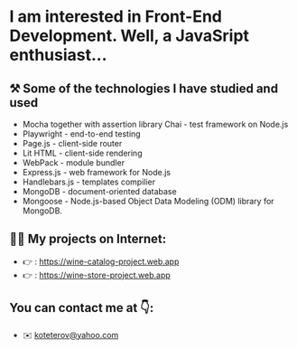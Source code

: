# I am interested in Front-End Development. Well, a JavaSript enthusiast...
## ⚒️ Some of the technologies I have studied and used
* Mocha together with assertion library Chai - test framework on Node.js 
* Playwright - end-to-end testing  
* Page.js - client-side router 
* Lit HTML - client-side rendering 
* WebPack - module bundler 
* Express.js - web framework for Node.js
* Handlebars.js - templates compilier
* MongoDB - document-oriented database
* Mongoose - Node.js-based Object Data Modeling (ODM) library for MongoDB.
## 👨‍🎓 My projects on Internet:
* 👉 : https://wine-catalog-project.web.app
* 👉 : https://wine-store-project.web.app
## You can contact me at 👇:
* ✉️ koteterov@yahoo.com
